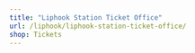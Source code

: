 ```yaml
---
title: "Liphook Station Ticket Office"
url: /liphook/liphook-station-ticket-office/
shop: Tickets
---
```

